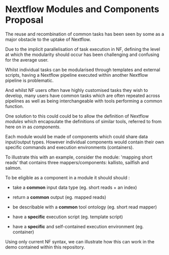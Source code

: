 # Nextflow Modules and Components Proposal
 
The reuse and recombination of common tasks has been seen by some as a 
major obstacle to the uptake of Nextflow.


Due to the implicit parallelisation of task execution in NF, defining the 
level at which the modularity should occur has been challenging and confusing 
for the average user. 
 

Whilst individual tasks can be modularised through templates and external scripts, 
having a Nextflow pipeline executed within another Nextflow pipeline is problematic.

 
And whilst NF users often have highly customised tasks they wish to develop, 
many users have common tasks which are often repeated across pipelines 
as well as being interchangeable with tools performing a common function.

 
One solution to this could could be to allow the definition of Nextflow *modules* 
which encapsulate the definitions of similar tools, referred to from here on in 
as *components*. 

 
Each module would be made of components which could share data input/output types. 
However individual components would contain their own specific commands and 
execution environments (containers).

 
To illustrate this with an example, consider the module: 'mapping short reads' 
that contains three mappers/components: kallisto, sailfish and salmon.
 
To be eligible as a component in a module it should should :

* take a **common** input data type (eg. short reads + an index)

* return a **common** output (eg. mapped reads)

* be describable with a **common** tool ontology (eg. short read mapper)

* have a **specific** execution script (eg. template script)

* have a **specific** and self-contained execution environment (eg. container)

 
Using only current NF syntax, we can illustrate how this can work in the demo contained within 
this repository.


